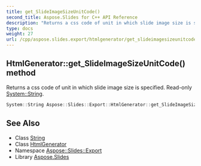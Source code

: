 ```yaml
---
title: get_SlideImageSizeUnitCode()
second_title: Aspose.Slides for C++ API Reference
description: "Returns a css code of unit in which slide image size is specified. Read-only System::String."
type: docs
weight: 27
url: /cpp/aspose.slides.export/htmlgenerator/get_slideimagesizeunitcode/
---
```

## HtmlGenerator::get_SlideImageSizeUnitCode() method


Returns a css code of unit in which slide image size is specified. Read-only [System::String](../../../system/string/).

```cpp
System::String Aspose::Slides::Export::HtmlGenerator::get_SlideImageSizeUnitCode() override
```

## See Also

* Class [String](../../system/string/)
* Class [HtmlGenerator](./)
* Namespace [Aspose::Slides::Export](../)
* Library [Aspose.Slides](../../)